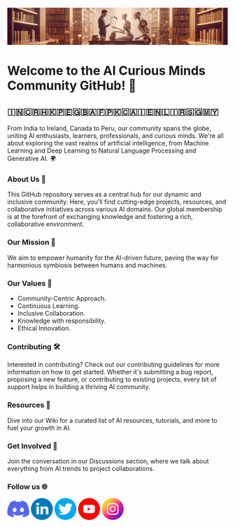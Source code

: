 ![AI Curious Minds](assets/banner/banner-aicm-v1.1.4.png)

# Welcome to the AI Curious Minds Community GitHub! 🌟

## 🇮🇳🇨🇷🇭🇰🇵🇪🇬🇧🇦🇫🇵🇰🇨🇦🇮🇪🇳🇱🇮🇷🇸🇬🇲🇾

From India to Ireland, Canada to Peru, our community spans the globe, uniting AI enthusiasts, learners, professionals, and curious minds. We're all about exploring the vast realms of artificial intelligence, from Machine Learning and Deep Learning to Natural Language Processing and Generative AI. 🌍

### About Us 🚀
This GitHub repository serves as a central hub for our dynamic and inclusive community. Here, you'll find cutting-edge projects, resources, and collaborative initiatives across various AI domains. Our global membership is at the forefront of exchanging knowledge and fostering a rich, collaborative environment.

### Our Mission 🎯
We aim to empower humanity for the AI-driven future, paving the way for harmonious symbiosis between humans and machines.

### Our Values 🌱

- Community-Centric Approach.​
- Continuous Learning.​
- Inclusive Collaboration.​
- Knowledge with responsibility.​
- Ethical Innovation.

### Contributing 🛠️
Interested in contributing? Check out our contributing guidelines for more information on how to get started. Whether it's submitting a bug report, proposing a new feature, or contributing to existing projects, every bit of support helps in building a thriving AI community.

### Resources 📖
Dive into our Wiki for a curated list of AI resources, tutorials, and more to fuel your growth in AI.

### Get Involved 💬
Join the conversation in our Discussions section, where we talk about everything from AI trends to project collaborations.

### Follow us 🌐
<p align='left'>
  <a href='https://discord.gg/pfk5ZGKa'>
    <img src='assets/social-icons/discord.png' alt='icon | Discord' width='50px'/></a>
  <a href='https://www.linkedin.com/company/aicuriousminds'>
    <img src='assets/social-icons/linkedin.png' alt='icon | Linkedin' width='50px'/></a>
  <a href='https://twitter.com/aicuriousminds'>
    <img src='assets/social-icons/twitter.png' alt='icon | Twitter' width='50px'/></a>
  <a href='https://www.youtube.com/@aicuriousminds'>
    <img src='assets/social-icons/youtube.png' alt='icon | Youtube' width='50px'/></a>
  <a href='https://www.instagram.com/aicuriousminds'>
    <img src='assets/social-icons/instagram.png' alt='icon | Instagram' width='50px'/></a>
</p>

